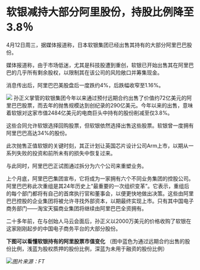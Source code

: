# 软银减持大部分阿里股份，持股比例降至3.8％

4月12日周三，据媒体报道称，日本软银集团已经出售其持有的大部分阿里巴巴股份。

媒体报道称，由于市场低迷，尤其是科技股遭到重创，软银已开始出售其在阿里巴巴的几乎所有剩余股权，以限制其在该公司的风险敞口并筹集现金。

消息传出后，阿里巴巴美股盘后一度跌约4%，后跌幅收窄至1.16%。

![](https://inews.gtimg.com/newsapp_bt/0/15776144649/1000)
孙正义掌管的软银集团今年以来通过预付远期合约出售了价值约72亿美元的阿里巴巴股票，而去年的抛售规模达到创纪录的290亿美元。今年以来的出售，意味着软银对这家市值2484亿美元的电商巨头中持有的股份削减至仅3.8%。

这些合同允许软银选择回购股票，但软银依然选择出售这些股票。软银曾一度拥有阿里巴巴高达34%的股份。

此次抛售正值软银的关键时刻，其正计划让英国芯片设计公司Arm上市，以期从一系列失败的投资和前所未有的损失中恢复过来。

与此同时，阿里巴巴正试图通过拆分为六个公司来重塑业务。

上个月底，阿里巴巴集团宣布，它将成为一家拥有六个不同业务集团的控股公司。阿里巴巴称此次重组是其24年历史上“最重要的一次组织变革”。它表示，重组后的每个部门都将有自己的首席执行官和董事会，以便更快地做出决策。这些由阿里巴巴控股的企业集团将被允许寻找外部资本，以期最终实现上市。只有其中国电子商务部门——淘宝天猫商业集团将继续由阿里巴巴全资拥有。

二十多年前，在与创始人马云会面后，孙正义以2000万美元的价格收购了软银在这家刚刚起步的中国电子商务平台的大部分股份。

**下图可以看懂软银持有的阿里股票市值变化** （图中蓝色为通过远期合约出售的股份比例，浅蓝为股权质押的股份比例，深蓝为未用于融资的股份比例）

![](https://inews.gtimg.com/newsapp_bt/0/15776144650/1000)_图片来源：FT_

